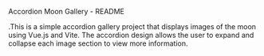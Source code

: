Accordion Moon Gallery - README

.This is a simple accordion gallery project that displays images of the moon using Vue.js and Vite. The accordion design allows the user to expand and collapse each image section to view more information.
